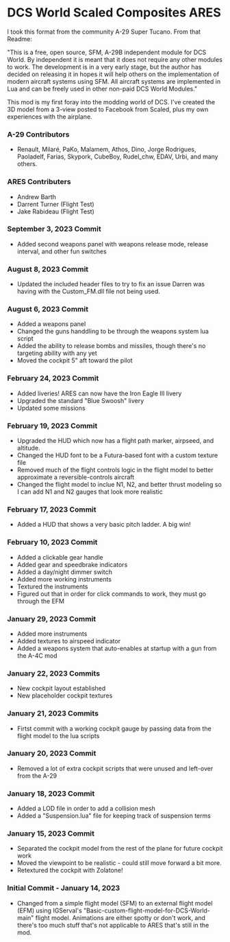 # DCS World Scaled Composites ARES

I took this format from the community A-29 Super Tucano. From that Readme:

"This is a free, open source, SFM, A-29B independent module for DCS World. By independent it is meant that it does not require any other modules to work.
The development is in a very early stage, but the author has decided on releasing it in hopes it will help others on the implementation of modern aircraft systems using SFM.
All aircraft systems are implemented in Lua and can be freely used in other non-paid DCS World Modules."

This mod is my first foray into the modding world of DCS. I've created the 3D model from a 3-view posted to Facebook from Scaled, plus my own experiences with the airplane.

### A-29 Contributors
- Renault, Milaré, PaKo, Malamem, Athos, Dino, Jorge Rodrigues, Paoladelf, Farias, Skypork, CubeBoy, Rudel_chw, EDAV, Urbi, and many others.
### ARES Contributers
- Andrew Barth
- Darrent Turner (Flight Test)
- Jake Rabideau (Flight Test)

### September 3, 2023 Commit
- Added second weapons panel with weapons release mode, release interval, and other fun switches

### August 8, 2023 Commit
- Updated the included header files to try to fix an issue Darren was having with the Custom_FM.dll file not being used.

### August 6, 2023 Commit
- Added a weapons panel
- Changed the guns handdling to be through the weapons system lua script
- Added the ability to release bombs and missiles, though there's no targeting ability with any yet
- Moved the cockpit 5" aft toward the pilot


### February 24, 2023 Commit
- Added liveries! ARES can now have the Iron Eagle III livery
- Upgraded the standard "Blue Swoosh" livery
- Updated some missions


### February 19, 2023 Commit
- Upgraded the HUD which now has a flight path marker, airpseed, and altitude.
- Changed the HUD font to be a Futura-based font with a custom texture file
- Removed much of the flight controls logic in the flight model to better approximate a reversible-controls aircraft
- Changed the flight model to inclue N1, N2, and better thrust modeling so I can add N1 and N2 gauges that look more realistic


### February 17, 2023 Commit
- Added a HUD that shows a very basic pitch ladder. A big win!


### February 10, 2023 Commit
- Added a clickable gear handle
- Added gear and speedbrake indicators
- Added a day/night dimmer switch
- Added more working instruments
- Textured the instruments
- Figured out that in order for click commands to work, they must go through the EFM


### January 29, 2023 Commit
- Added more instruments
- Added textures to airspeed indicator
- Added a weapons system that auto-enables at startup with a gun from the A-4C mod


### January 22, 2023 Commits
- New cockpit layout established
- New placeholder cockpit textures


### January 21, 2023 Commits
- Firtst commit with a working cockpit gauge by passing data from the flight model to the lua scripts


### January 20, 2023 Commit
- Removed a lot of extra cockpit scripts that were unused and left-over from the A-29


### January 18, 2023 Commit
- Added a LOD file in order to add a collision mesh
- Added a "Suspension.lua" file for keeping track of suspension terms


### January 15, 2023 Commit
- Separated the cockpit model from the rest of the plane for future cockpit work
- Moved the viewpoint to be realistic - could still move forward a bit more.
- Retextured the cockpit with Zolatone!


### Initial Commit - January 14, 2023
- Changed from a simple flight model (SFM) to an external flight model (EFM) using IGServal's "Basic-custom-flight-model-for-DCS-World-main" flight model. Animations are either spotty or don't work, and there's too much stuff that's not applicable to ARES that's still in the mod.